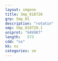 ```yaml
---
layout: smgene
title: Smp_018720
grp: Smp_01
description: "rotatin"
smp: Smp_018720.1
uniprot: "G4VGK7"
length:   573
cdd: "ns"
kk: ns
categories: sm
---
```

